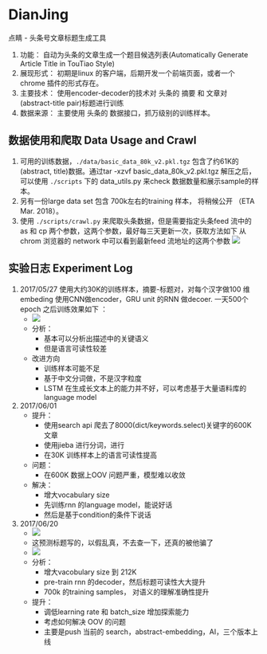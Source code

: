 # DianJing
点睛 - 头条号文章标题生成工具

1. 功能：
    自动为头条的文章生成一个题目候选列表(Automatically Generate Article Title in TouTiao Style)
2. 展现形式：
    初期是linux 的客户端，后期开发一个前端页面，或者一个chrome 插件的形式存在。
3. 主要技术：
    使用encoder-decoder的技术对 头条的 摘要 和 文章对(abstract-title pair)标题进行训练
4. 数据来源：
    主要使用 头条的 数据接口，抓万级别的训练样本。

## 数据使用和爬取  Data Usage and Crawl
1. 可用的训练数据，`./data/basic_data_80k_v2.pkl.tgz` 包含了约61K的(abstract, title)数据。通过tar -xzvf basic_data_80k_v2.pkl.tgz 解压之后，可以使用 `./scripts` 下的 data_utils.py 来check 数据数量和展示sample的样本。
2. 另有一份large data set 包含 700k左右的training 样本， 将稍候公开 （ETA Mar. 2018）。
3. 使用 `./scripts/crawl.py` 来爬取头条数据，但是需要指定头条feed 流中的 as 和 cp 两个参数，这两个参数，最好每三天更新一次，获取方法如下
   从chrom 浏览器的 network 中可以看到最新feed 流地址的这两个参数
   ![](./image/ascp.png)

## 实验日志 Experiment Log 
1. 2017/05/27  使用大约30K的训练样本，摘要-标题对，对每个汉字做100 维 embeding 使用CNN做encoder，GRU unit 的RNN 做decoer. 一天500个epoch 之后训练效果如下 ：
    * ![](./image/train_res_20170527.png)
    * 分析：
        * 基本可以分析出描述中的关键语义
        * 但是语言可读性较差
    * 改进方向
        * 训练样本可能不足
        * 基于中文分词做，不是汉字粒度
        * LSTM 在生成长文本上的能力并不好，可以考虑基于大量语料库的language model
2. 2017/06/01 
    * 提升：
        * 使用search api 爬去了8000(dict/keywords.select)关键字的600K 文章
        * 使用jieba 进行分词，进行
        * 在30K 训练样本上的语言可读性提高
    * 问题：
        * 在600K 数据上OOV 问题严重，模型难以收敛
    * 解决：
        * 增大vocabulary size
        * 先训练rnn 的language model，能说好话
        * 然后是基于condition的条件下说话
3. 2017/06/20 
    * ![](./image/train_res_20170620_2.png)
    * 这预测标题写的，以假乱真，不去查一下，还真的被他骗了
    * ![](./image/train_res_20170620.png)
    * 分析：
        * 增大vacobulary size 到 212K
        * pre-train rnn 的decoder，然后标题可读性大大提升
        * 700k 的training samples， 对语义的理解准确性提升
    * 提升：
        * 调低learning rate 和 batch_size 增加探索能力
        * 考虑如何解决 OOV  的问题
        * 主要是push 当前的 search，abstract-embedding，AI，三个版本上线
        
